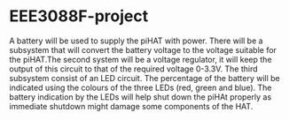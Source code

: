 # EEE3088F-project
A battery will be used to supply the piHAT with power. There will be a subsystem that will convert the battery voltage to the voltage suitable for the piHAT.The second system will be a voltage regulator, it will keep the output of this circuit to that of the required voltage 0-3.3V. The third subsystem consist of an LED circuit. The percentage of the battery will be indicated using the colours of the three LEDs (red, green and blue). The battery indication by the LEDs will help shut down the piHAt properly as immediate shutdown might damage some components of the HAT.

